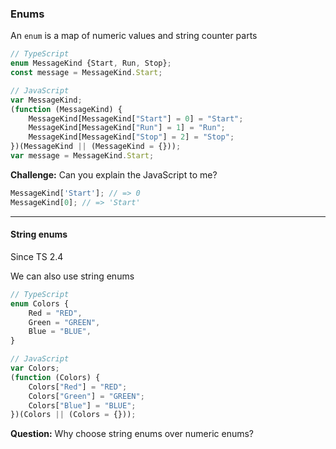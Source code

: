 ### Enums

An `enum` is a map of numeric values and string counter parts

```typescript
// TypeScript
enum MessageKind {Start, Run, Stop};
const message = MessageKind.Start;
```

```javascript
// JavaScript
var MessageKind;
(function (MessageKind) {
    MessageKind[MessageKind["Start"] = 0] = "Start";
    MessageKind[MessageKind["Run"] = 1] = "Run";
    MessageKind[MessageKind["Stop"] = 2] = "Stop";
})(MessageKind || (MessageKind = {}));
var message = MessageKind.Start;
```

**Challenge:** Can you explain the JavaScript to me?

<!-- .element class="fragment" data-fragment-index="0" -->

```javascript
MessageKind['Start']; // => 0
MessageKind[0]; // => 'Start'
```

<!-- .element class="fragment" data-fragment-index="1" -->

---

#### String enums

Since TS 2.4 <!-- .element class="corner-ribbon" -->

We can also use string enums

```typescript
// TypeScript
enum Colors {
    Red = "RED",
    Green = "GREEN",
    Blue = "BLUE",
}
```

```javascript
// JavaScript
var Colors;
(function (Colors) {
    Colors["Red"] = "RED";
    Colors["Green"] = "GREEN";
    Colors["Blue"] = "BLUE";
})(Colors || (Colors = {}));
```

**Question:** Why choose string enums over numeric enums?

<!-- .element class="fragment" data-fragment-index="0" -->

<!-- Because of javascript interop -->
